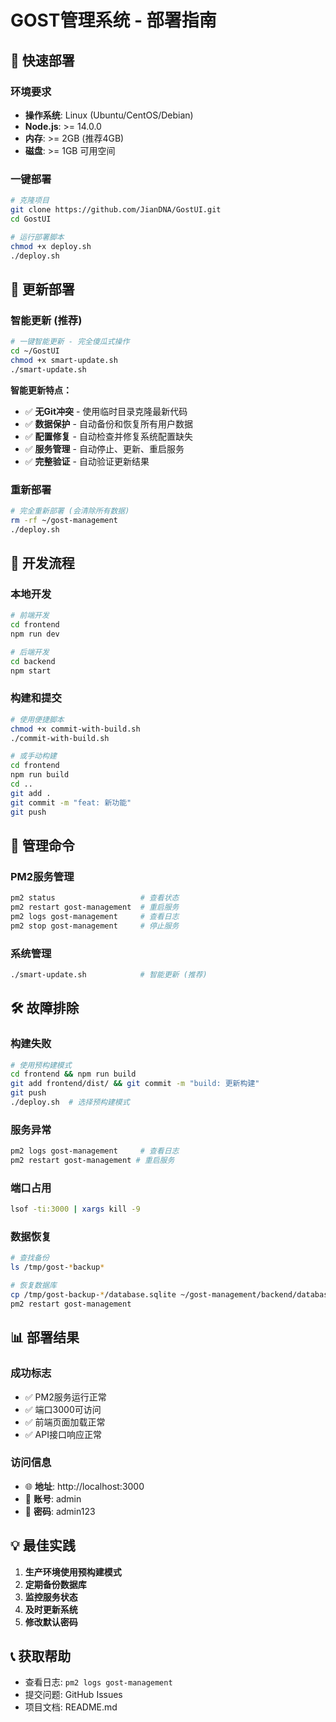 # GOST管理系统 - 部署指南

## 🚀 快速部署

### 环境要求
- **操作系统**: Linux (Ubuntu/CentOS/Debian)
- **Node.js**: >= 14.0.0
- **内存**: >= 2GB (推荐4GB)
- **磁盘**: >= 1GB 可用空间

### 一键部署
```bash
# 克隆项目
git clone https://github.com/JianDNA/GostUI.git
cd GostUI

# 运行部署脚本
chmod +x deploy.sh
./deploy.sh
```

## 🔄 更新部署

### 智能更新 (推荐)
```bash
# 一键智能更新 - 完全傻瓜式操作
cd ~/GostUI
chmod +x smart-update.sh
./smart-update.sh
```

**智能更新特点：**
- ✅ **无Git冲突** - 使用临时目录克隆最新代码
- ✅ **数据保护** - 自动备份和恢复所有用户数据
- ✅ **配置修复** - 自动检查并修复系统配置缺失
- ✅ **服务管理** - 自动停止、更新、重启服务
- ✅ **完整验证** - 自动验证更新结果

### 重新部署
```bash
# 完全重新部署 (会清除所有数据)
rm -rf ~/gost-management
./deploy.sh
```

## 📝 开发流程

### 本地开发
```bash
# 前端开发
cd frontend
npm run dev

# 后端开发
cd backend
npm start
```

### 构建和提交
```bash
# 使用便捷脚本
chmod +x commit-with-build.sh
./commit-with-build.sh

# 或手动构建
cd frontend
npm run build
cd ..
git add .
git commit -m "feat: 新功能"
git push
```

## 🔧 管理命令

### PM2服务管理
```bash
pm2 status                   # 查看状态
pm2 restart gost-management  # 重启服务
pm2 logs gost-management     # 查看日志
pm2 stop gost-management     # 停止服务
```

### 系统管理
```bash
./smart-update.sh            # 智能更新 (推荐)
```

## 🛠️ 故障排除

### 构建失败
```bash
# 使用预构建模式
cd frontend && npm run build
git add frontend/dist/ && git commit -m "build: 更新构建"
git push
./deploy.sh  # 选择预构建模式
```

### 服务异常
```bash
pm2 logs gost-management     # 查看日志
pm2 restart gost-management # 重启服务
```

### 端口占用
```bash
lsof -ti:3000 | xargs kill -9
```

### 数据恢复
```bash
# 查找备份
ls /tmp/gost-*backup*

# 恢复数据库
cp /tmp/gost-backup-*/database.sqlite ~/gost-management/backend/database/
pm2 restart gost-management
```

## 📊 部署结果

### 成功标志
- ✅ PM2服务运行正常
- ✅ 端口3000可访问
- ✅ 前端页面加载正常
- ✅ API接口响应正常

### 访问信息
- 🌐 **地址**: http://localhost:3000
- 🔐 **账号**: admin
- 🔑 **密码**: admin123

## 💡 最佳实践

1. **生产环境使用预构建模式**
2. **定期备份数据库**
3. **监控服务状态**
4. **及时更新系统**
5. **修改默认密码**

## 📞 获取帮助

- 查看日志: `pm2 logs gost-management`
- 提交问题: GitHub Issues
- 项目文档: README.md
